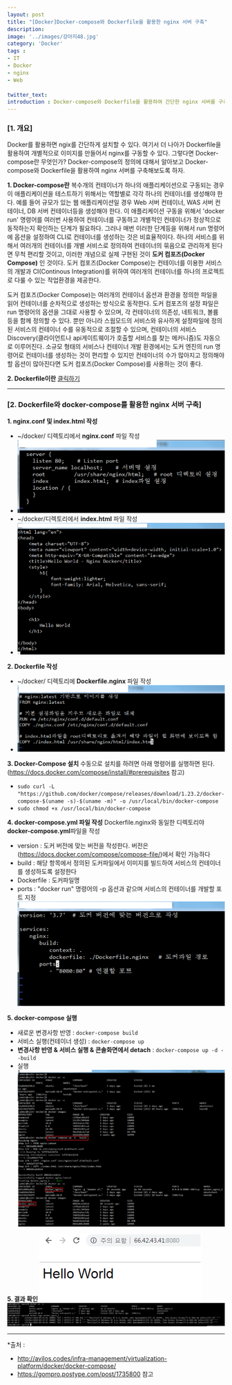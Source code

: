 ```yaml
---
layout: post
title: "[Docker]Docker-compose와 Dockerfile을 활용한 nginx 서버 구축"
description: 
image: '../images/강아지48.jpg'
category: 'Docker'
tags : 
- IT
- Docker
- nginx
- Web

twitter_text: 
introduction : Docker-compose와 Dockerfile을 활용하여 간단한 nginx 서버를 구축해보자
---
```


### [1. 개요]
Docker를 활용하면 ngix를 간단하게 설치할 수 있다. 여기서 더 나아가 Dockerfile을 활용하여 개별적으로 이미지를 만들어서 nginx를 구동할 수 있다. 그렇다면 Docker-compose란 무엇인가? Docker-compose의 정의에 대해서 알아보고 Docker-compose와 Dockerfile을 활용하여 nginx 서버를 구축해보도록 하자.


**1. Docker-compose란**
복수개의 컨테이너가 하나의 애플리케이션으로 구동되는 경우 이 애플리케이션을 테스트하기 위해서는 역할별로 각각 하나의 컨테이너를 생성해야 한다. 예를 들어 규모가 있는 웹 애플리케이션일 경우 Web 서버 컨테이너, WAS 서버 컨테이너, DB 서버 컨테이너등을 생성해야 한다. 이 애플리케이션 구동을 위해서 'docker run' 명령어를 여러번 사용하여 컨테이너를 구동하고 개별적인 컨테이너가 정상적으로 동작하는지 확인하는 단계가 필요하다. 그러나 매번 이러한 단계등을 위해서 run 명령어에 옵션을 설정하여 CLI로 컨테이너를 생성하는 것은 비효율적이다. 하나의 서비스를 위해서 여러개의 컨테이너를 개별 서비스로 정의하여 컨테이너의 묶음으로 관리하게 된다면 무척 편리할 것이고, 이러한 개념으로 실제 구현된 것이 **도커 컴포즈(Docker Compose)** 인 것이다. 도커 컴포즈(Docker Compose)는 컨테이너를 이용한 서비스의 개발과 CI(Continous Integration)를 위하여 여러개의 컨테이너를 하나의 프로젝트로 다룰 수 있는 작업환경을 제공한다. 

도커 컴포즈(Docker Compose)는 여러개의 컨테이너 옵션과 환경을 정의한 파일을 읽어 컨테이너를 순차적으로 생성하는 방식으로 동작한다. 도커 컴포즈의 설정 파일은 run 명령어의 옵션을 그대로 사용할 수 있으며, 각 컨테이너의 의존성, 네트워크, 볼륨 등을 함께 정의할 수 있다. 뿐만 아니라 스웜모드의 서비스와 유사하게 설정파일에 정의된 서비스의 컨테이너 수를 유동적으로 조절할 수 있으며, 컨테이너의 서비스 Discovery(클라이언트나 api게이트웨이가 호출할 서비스를 찾는 메커니즘)도 자동으로 이루어진다. 소규모 형태의 서비스나 컨테이너 개발 환경에서는 도커 엔진의 run 명령어로 컨테이너를 생성하는 것이 편리할 수 있지만 컨테이너의 수가 많아지고 정의해야 할 옵션이 많아진다면 도커 컴포즈(Docker Compose)를 사용하는 것이 좋다.


**2. Dockerfile이란**
[클릭하기](https://twofootdog.github.io/Docker-Dockerfile%EC%A0%95%EC%9D%98-%EB%B0%8F-%EC%9E%91%EC%84%B1%EB%B2%95-%EA%B0%80%EC%9D%B4%EB%93%9C/)




_ _ _




### [2. Dockerfile와 docker-compose를 활용한 nginx 서버 구축]


**1. nginx.conf 및 index.html 작성**
- ~/docker/ 디렉토리에서 **nginx.conf** 파일 작성
- ![](../images/dockercompose_20190321_3.jpg)
- ~/docker/디렉토리에서 **index.html** 파일 작성
- ![](../images/dockercompose_20190321_6.jpg)




**2. Dockerfile 작성**
- ~/docker/ 디렉토리에 **Dockerfile.nginx** 파일 작성
- ![](../images/dockercompose_20190321.jpg)




**3. Docker-Compose 설치**
수동으로 설치를 하려면 아래 명령어를 실행하면 된다.(<https://docs.docker.com/compose/install/#prerequisites> 참고)
- `sudo curl -L "https://github.com/docker/compose/releases/download/1.23.2/docker-compose-$(uname -s)-$(uname -m)" -o /usr/local/bin/docker-compose`
- `sudo chmod +x /usr/local/bin/docker-compose`




**4. docker-compose.yml 파일 작성**
Dockerfile.nginx와 동일한 디렉토리야 **docker-compose.yml**파일을 작성
- version : 도커 버전에 맞는 버전을 작성한다. 버전은 (<https://docs.docker.com/compose/compose-file/>)에서 확인 가능하다
- build : 해당 항목에서 정의된 도커파일에서 이미지를 빌드하여 서비스의 컨테이너를 생성하도록 설정한다
- Dockerfile : 도커파일명
- ports : "docker run" 명령어의 -p 옵션과 같으며 서비스의 컨테이너를 개발할 포트 지정
![](../images/dockercompose_20190321_2.jpg)




**5. docker-compose 실행**
- 새로운 변경사항 반영 : `docker-compose build`
- 서비스 실행(컨테이너 생성) : `docker-compose up`
- **변경사항 반영 & 서비스 실행 & 콘솔화면에서 detach** : `docker-compose up -d --build`
- 실행
![](../images/dockercompose_20190321_4.jpg)




**5. 결과 확인**
![](../images/dockercompose_20190321_5.jpg)
![](../images/dockercompose_20190321_7.jpg)



_ _ _

*출처 : 
- <http://avilos.codes/infra-management/virtualization-platform/docker/docker-compose/> 
- <https://gompro.postype.com/post/1735800> 참고